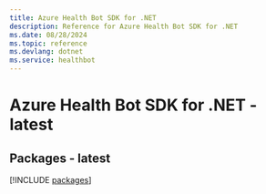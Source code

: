 ```yaml
---
title: Azure Health Bot SDK for .NET
description: Reference for Azure Health Bot SDK for .NET
ms.date: 08/28/2024
ms.topic: reference
ms.devlang: dotnet
ms.service: healthbot
---
```

# Azure Health Bot SDK for .NET - latest
## Packages - latest
[!INCLUDE [packages](health-bot-index.md)]